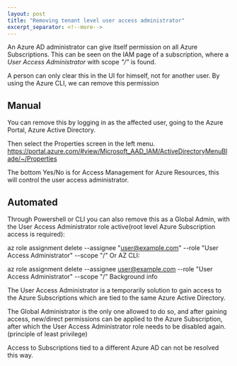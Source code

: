 ```yaml
---
layout: post
title: "Removing tenant level user access administrator"
excerpt_separator: <!--more-->
---
```

An Azure AD administrator can give itself permission on all Azure Subscriptions.
This can be seen on the IAM page of a subscription, where a *User Access Administrator* with scope *"/"* is found.

A person can only clear this in the UI for himself, not for another user.
By using the Azure CLI, we can remove this permission

## Manual
You can remove this by logging in as the affected user, going to the Azure Portal, Azure Active Directory.

Then select the Properties screen in the left menu. https://portal.azure.com/#view/Microsoft_AAD_IAM/ActiveDirectoryMenuBlade/~/Properties

The bottom Yes/No is for Access Management for Azure Resources, this will control the user access administrator.

## Automated

Through Powershell or CLI you can also remove this as a Global Admin, with the User Access Administrator role active(root level Azure Subscription access is required):

az role assignment delete --assignee "user@example.com" --role "User Access Administrator" --scope "/"
Or AZ CLI:

 az role assignment delete --assignee user@example.com --role "User Access Administrator" --scope "/"
Background info

The User Access Administrator is a temporarily solution to gain access to the Azure Subscriptions which are tied to the same Azure Active Directory.

The Global Administrator is the only one allowed to do so, and after gaining access, new/direct permissions can be applied to the Azure Subscription, after which the User Access Administrator role needs to be disabled again. (principle of least privilege)

Access to Subscriptions tied to a different Azure AD can not be resolved this way.